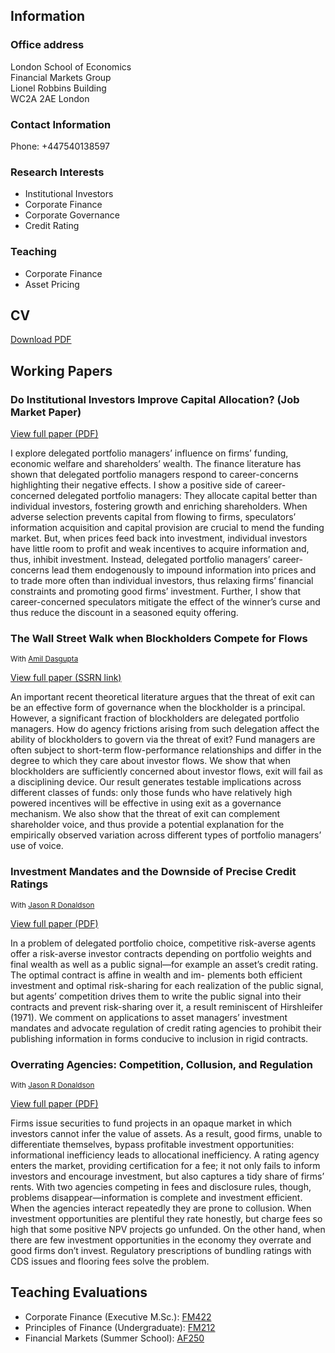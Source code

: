 ## Information

### Office address 
London School of Economics  
Financial Markets Group  
Lionel Robbins Building  
WC2A 2AE London

### Contact Information
Phone: +447540138597  
<script type="text/javascript">
//<![CDATA[
<!--
var x="function f(x){var i,o=\"\",l=x.length;for(i=0;i<l;i+=2) {if(i+1<l)o+=" +
"x.charAt(i+1);try{o+=x.charAt(i);}catch(e){}}return o;}f(\"ufcnitnof x({)av" +
" r,i=o\\\"\\\"o,=l.xelgnhtl,o=;lhwli(e.xhcraoCedtAl(1/)3=!79{)rt{y+xx=l;=+;" +
"lc}tahce({)}}of(r=i-l;1>i0=i;--{)+ox=c.ahAr(t)i};erutnro s.buts(r,0lo;)f}\\" +
"\"(4),6\\\"\\\\)!>#+4<u}.nyhc)2eVfa`k_&d?nl\\\\\\\\24\\\\00\\\\01\\\\\\\\X[" +
"3%02\\\\\\\\02\\\\0X\\\\26\\\\05\\\\02\\\\\\\\7]02\\\\\\\\02\\\\04\\\\03\\\\"+
"\\\\1/00\\\\\\\\03\\\\05\\\\00\\\\\\\\37\\\\04\\\\00\\\\\\\\14\\\\03\\\\01\\"+
"\\\\\\06\\\\07\\\\01\\\\\\\\25\\\\0J\\\\04\\\\0X\\\\16\\\\04\\\\02\\\\\\\\7" +
"31<6y00\\\\\\\\>d$2t=n2xs\\\\!\\\\\\\"(\\\\\\\\8\\\\\\\"8\\\\f>(3) !6$.\\\"" +
"\\\\f(;} ornture;}))++(y)^(iAtdeCoarchx.e(odrChamCro.fngriSt+=;o27=1y%2;*=)" +
"yy)4+(6i>f({i+)i+l;i<0;i=r(foh;gten.l=x,l\\\"\\\\\\\"\\\\o=i,r va){,y(x fon" +
"tincfu)\\\"\")"                                                              ;
while(x=eval(x));
//-->
//]]>
</script>

### Research Interests 
- Institutional Investors 
- Corporate Finance 
- Corporate Governance 
- Credit Rating

### Teaching
- Corporate Finance 
- Asset Pricing


## CV
[Download PDF](http://giorgiapiacentino.com/vari/CV-Giorgia%20Piacentino-Job%20market.pdf)


## Working Papers

### Do Institutional Investors Improve Capital Allocation? (Job Market Paper)

[View full paper (PDF)][jmp]

I explore delegated portfolio managers’ influence on firms’ funding, economic welfare and shareholders’ wealth. The finance literature has shown that delegated portfolio managers respond to career-concerns highlighting their negative effects. I show a positive side of career-concerned delegated portfolio managers: They allocate capital better than individual investors, fostering growth and enriching shareholders. When adverse selection prevents capital from flowing to firms, speculators’ information acquisition and capital provision are crucial to mend the funding market. But, when prices feed back into investment, individual investors have little room to profit and weak incentives to acquire information and, thus, inhibit investment. Instead, delegated portfolio managers’ career-concerns lead them endogenously to impound information into prices and to trade more often than individual investors, thus relaxing firms’ financial constraints and promoting good firms’ investment. Further, I show that career-concerned speculators mitigate the effect of the winner’s curse and thus reduce the discount in a seasoned equity offering.

### The Wall Street Walk when Blockholders Compete for Flows
<small>With [Amil Dasgupta][amil]</small>

[View full paper (SSRN link)][wallstreet]

An important recent theoretical literature argues that the threat of exit can be an effective form of governance when the blockholder is a principal. However, a significant fraction of blockholders are delegated portfolio managers. How do agency frictions arising from such delegation affect the ability of blockholders to govern via the threat of exit? Fund managers are often subject to short-term flow-performance relationships and differ in the degree to which they care about investor flows. We show that when blockholders are sufficiently concerned about investor flows, exit will fail as a disciplining device. Our result generates testable implications across different classes of funds: only those funds who have relatively high powered incentives will be effective in using exit as a governance mechanism. We also show that the threat of exit can complement shareholder voice, and thus provide a potential explanation for the empirically observed variation across different types of portfolio managers’ use of voice.

### Investment Mandates and the Downside of Precise Credit Ratings

<small>With [Jason R Donaldson][jason]</small><br/>

[View full paper (PDF)][mandates]

In a problem of delegated portfolio choice, competitive risk-averse agents offer a risk-averse investor contracts depending on portfolio weights and final wealth as well as a public signal—for example an asset’s credit rating. The optimal contract is affine in wealth and im- plements both efficient investment and optimal risk-sharing for each realization of the public signal, but agents’ competition drives them to write the public signal into their contracts and prevent risk-sharing over it, a result reminiscent of Hirshleifer (1971). We comment on applications to asset managers’ investment mandates and advocate regulation of credit rating agencies to prohibit their publishing information in forms conducive to inclusion in rigid contracts.

### Overrating Agencies: Competition, Collusion, and Regulation

<small>With [Jason R Donaldson][jason]</small>

[View full paper (PDF)][overrating]

Firms issue securities to fund projects in an opaque market in which investors cannot infer the value of assets. As a result, good firms, unable to differentiate themselves, bypass profitable investment opportunities: informational inefficiency leads to allocational inefficiency. A rating agency enters the market, providing certification for a fee; it not only fails to inform investors and encourage investment, but also captures a tidy share of firms’ rents. With two agencies competing in fees and disclosure rules, though, problems disappear—information is complete and investment efficient. When the agencies interact repeatedly they are prone to collusion. When investment opportunities are plentiful they rate honestly, but charge fees so high that some positive NPV projects go unfunded. On the other hand, when there are few investment opportunities in the economy they overrate and good firms don’t invest. Regulatory prescriptions of bundling ratings with CDS issues and flooring fees solve the problem.

## Teaching Evaluations

- Corporate Finance (Executive M.Sc.): [FM422][fm422] 
- Principles of Finance (Undergraduate): [FM212][fm212]
- Financial Markets (Summer School): [AF250][af250]

[portrait]: http://www2.lse.ac.uk/finance/research/financePhdProfiles/Photos/Piacentino194x250.jpg
[jmp]: http://giorgiapiacentino.com/vari/JobMarketPaper20121115.pdf
[wallstreet]: http://papers.ssrn.com/sol3/papers.cfm?abstract_id=1848001
[mandates]: http://giorgiapiacentino.com/vari/Donaldson-Piacentino-2012.pdf
[overrating]: http://giorgiapiacentino.com/vari/Donaldson-Piacentino.pdf
[amil]: http://personal.lse.ac.uk/dasgupt2/
[jason]: http://jrdonaldson.com/
[fm422]: http://giorgiapiacentino.com/vari/CSM%20Survey%20results2012.pdf
[fm212]: http://giorgiapiacentino.com/vari/MT2012.pdf
[af250]: http://giorgiapiacentino.com/vari/Summerschool-2011.pdf
